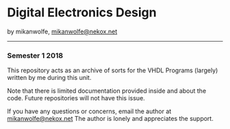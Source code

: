 # Digital Electronics Design
by mikanwolfe, mikanwolfe@nekox.net

---
### Semester 1 2018

This repository acts as an archive of sorts for the VHDL Programs (largely) written by me during this unit. 

Note that there is limited documentation provided inside and about the code. Future repositories will not have this issue.

If you have any questions or concerns, email the author at mikanwolfe@nekox.net
The author is lonely and appreciates the support.

